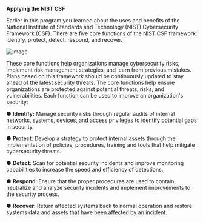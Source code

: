 **Applying the NIST CSF**

Earlier in this program you learned about the uses and benefits of the National Institute of Standards and Technology (NIST) Cybersecurity Framework (CSF). There are five core functions of the NIST CSF framework: identify, protect, detect, respond, and recover.

![image](https://github.com/user-attachments/assets/2e2931ce-5c01-445c-a824-857595b7f822)

These core functions help organizations manage cybersecurity risks, implement risk management strategies, and learn from previous mistakes. Plans based on this framework should be continuously updated to stay ahead of the latest security threats. The core functions help ensure organizations are protected against potential threats, risks, and vulnerabilities. Each function can be used to improve an organization's security:

●      **Identify:** Manage security risks through regular audits of internal networks, systems, devices, and access privileges to identify potential gaps in security.

●      **Protect**: Develop a strategy to protect internal assets through the implementation of policies, procedures, training and tools that help mitigate cybersecurity threats.

●      **Detect**: Scan for potential security incidents and improve monitoring capabilities to increase the speed and efficiency of detections.

●      **Respond**: Ensure that the proper procedures are used to contain, neutralize and analyze security incidents and implement improvements to the security process.

●      **Recover**: Return affected systems back to normal operation and restore systems data and assets that have been affected by an incident.
